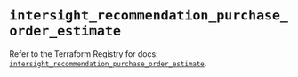 # `intersight_recommendation_purchase_order_estimate`

Refer to the Terraform Registry for docs: [`intersight_recommendation_purchase_order_estimate`](https://registry.terraform.io/providers/ciscodevnet/intersight/1.0.71/docs/resources/recommendation_purchase_order_estimate).
